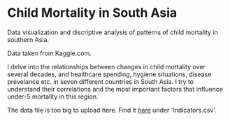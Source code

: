 # Child Mortality in South Asia
Data visualization and discriptive analysis of patterns of child mortality in southern Asia.

Data taken from Kaggle.com.

I delve into the relationships between changes in child mortality over several decades, and healthcare spending, hygiene situations, disease prevelance etc. in seven different countries in South Asia. I try to understand their correlations and the most important factors that influence under-5 mortality in this region.

The data file is too big to upload here. Find it [here](https://www.kaggle.com/gargimaheshwari/child-mortality-in-south-asia/data) under 'Indicators.csv'.
